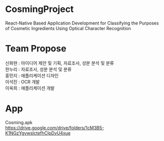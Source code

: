 # CosmingProject
React-Native Based Application Development for Classifying the Purposes of Cosmetic Ingredients Using Optical Character Recognition

# Team Propose
신화현 : 아이디어 제안 및 기획, 자료조사, 성분 분석 및 분류<br/>
한누리 : 자료조사, 성분 분석 및 분류<br/>
홍민지 : 애플리케이션 디자인<br/>
이석진 : OCR 개발<br/>
이옥희 : 애플리케이션 개발<br/>

# App
Cosming.apk<br/>
https://drive.google.com/drive/folders/1cM3B5-K1NGzYgvwslctefhClpDvU4xue
